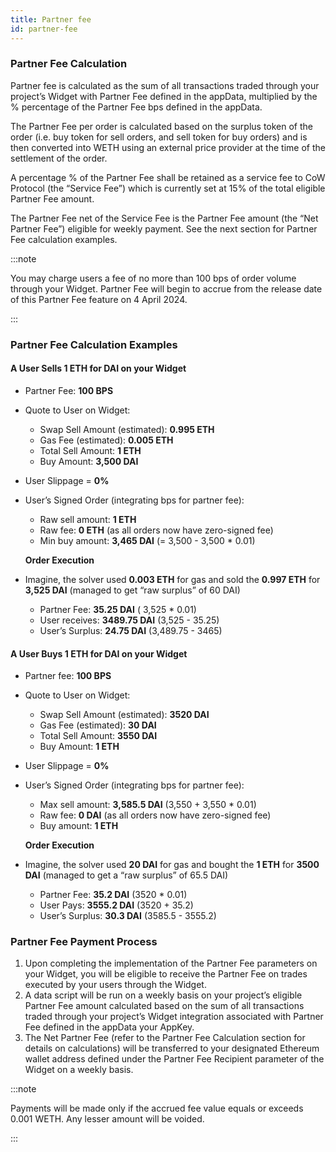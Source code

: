 ```yaml
---
title: Partner fee
id: partner-fee
---
```



### Partner Fee Calculation

Partner fee is calculated as the sum of all transactions traded through your project’s Widget with Partner Fee defined
in the appData, multiplied by the % percentage of the Partner Fee bps defined in the appData.

The Partner Fee per order is calculated based on the surplus token of the order (i.e. buy token for sell orders, and
sell token for buy orders) and is then converted into WETH using an external price provider at the time of the
settlement of the order.

A percentage % of the Partner Fee shall be retained as a service fee to CoW Protocol (the “Service Fee”) which is
currently set at 15% of the total eligible Partner Fee amount.

The Partner Fee net of the Service Fee is the Partner Fee amount (the “Net Partner Fee”) eligible for weekly payment.
See the next section for Partner Fee calculation examples.

:::note

You may charge users a fee of no more than 100 bps of order volume through your Widget. Partner Fee will begin to
accrue from the release date of this Partner Fee feature on 4 April 2024.

:::

### Partner Fee Calculation Examples

#### A User Sells 1 ETH for DAI on your Widget

- Partner Fee: **100 BPS**
- Quote to User on Widget:
  - Swap Sell Amount (estimated): **0.995 ETH**
  - Gas Fee (estimated): **0.005 ETH**
  - Total Sell Amount: **1 ETH**
  - Buy Amount: **3,500 DAI**
- User Slippage = **0%**
- User’s Signed Order (integrating bps for partner fee):
  - Raw sell amount: **1 ETH**
  - Raw fee: **0 ETH** (as all orders now have zero-signed fee)
  - Min buy amount: **3,465 DAI** (= 3,500 - 3,500 * 0.01)

  **Order Execution**

- Imagine, the solver used **0.003 ETH** for gas and sold the **0.997 ETH** for **3,525 DAI** (managed to get “raw surplus” of 60 DAI)
  - Partner Fee: **35.25 DAI** ( 3,525 * 0.01)
  - User receives: **3489.75 DAI** (3,525 - 35.25)
  - User’s Surplus: **24.75 DAI** (3,489.75 - 3465)
  
#### A User Buys 1 ETH for DAI on your Widget
    
- Partner fee: **100 BPS**
- Quote to User on Widget:
  - Swap Sell Amount (estimated): **3520 DAI**
  - Gas Fee (estimated): **30 DAI**
  - Total Sell Amount: **3550 DAI**
  - Buy Amount: **1 ETH**
- User Slippage = **0%**
- User’s Signed Order (integrating bps for partner fee):
  - Max sell amount: **3,585.5 DAI** (3,550 + 3,550 * 0.01)
  - Raw fee: **0 DAI** (as all orders now have zero-signed fee)
  - Buy amount: **1 ETH**
      
  **Order Execution**
      
- Imagine, the solver used **20 DAI** for gas and bought the **1 ETH** for **3500 DAI** (managed to get a “raw surplus” of 65.5 DAI)
  - Partner Fee: **35.2 DAI** (3520 * 0.01)
  - User Pays: **3555.2 DAI** (3520 + 35.2)
  - User’s Surplus: **30.3 DAI** (3585.5 - 3555.2)

### Partner Fee Payment Process

1. Upon completing the implementation of the Partner Fee parameters on your Widget, you will be eligible to receive the
Partner Fee on trades executed by your users through the Widget.
2. A data script will be run on a weekly basis on your project’s eligible Partner Fee amount calculated based on the sum of
all transactions traded through your project’s Widget integration associated with Partner Fee defined in the appData
your AppKey.
3. The Net Partner Fee (refer to the Partner Fee Calculation section for details on calculations) will be transferred to
your designated Ethereum wallet address defined under the Partner Fee Recipient parameter of the Widget on a weekly
basis.

:::note

Payments will be made only if the accrued fee value equals or exceeds 0.001 WETH. Any lesser amount will be voided.

:::
